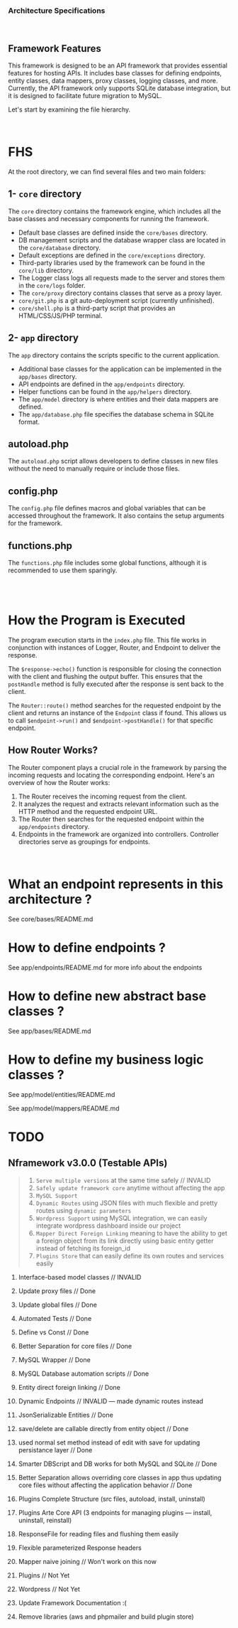 ### Architecture Specifications
<br>

## Framework Features
This framework is designed to be an API framework that provides essential features for hosting APIs. It includes base classes for defining endpoints, entity classes, data mappers, proxy classes, logging classes, and more. Currently, the API framework only supports SQLite database integration, but it is designed to facilitate future migration to MySQL.

Let's start by examining the file hierarchy.

<br>

# FHS
At the root directory, we can find several files and two main folders:

## 1- `core` directory
The `core` directory contains the framework engine, which includes all the base classes and necessary components for running the framework.

- Default base classes are defined inside the `core/bases` directory.
- DB management scripts and the database wrapper class are located in the `core/database` directory.
- Default exceptions are defined in the `core/exceptions` directory.
- Third-party libraries used by the framework can be found in the `core/lib` directory.
- The Logger class logs all requests made to the server and stores them in the `core/logs` folder.
- The `core/proxy` directory contains classes that serve as a proxy layer.
- `core/git.php` is a git auto-deployment script (currently unfinished).
- `core/shell.php` is a third-party script that provides an HTML/CSS/JS/PHP terminal.

## 2- `app` directory
The `app` directory contains the scripts specific to the current application.

- Additional base classes for the application can be implemented in the `app/bases` directory.
- API endpoints are defined in the `app/endpoints` directory.
- Helper functions can be found in the `app/helpers` directory.
- The `app/model` directory is where entities and their data mappers are defined.
- The `app/database.php` file specifies the database schema in SQLite format.

## autoload.php
The `autoload.php` script allows developers to define classes in new files without the need to manually require or include those files.

## config.php
The `config.php` file defines macros and global variables that can be accessed throughout the framework. It also contains the setup arguments for the framework.

## functions.php
The `functions.php` file includes some global functions, although it is recommended to use them sparingly.

<br>
<br>

# How the Program is Executed

The program execution starts in the `index.php` file. This file works in conjunction with instances of Logger, Router, and Endpoint to deliver the response.

The `$response->echo()` function is responsible for closing the connection with the client and flushing the output buffer. This ensures that the `postHandle` method is fully executed after the response is sent back to the client.

The `Router::route()` method searches for the requested endpoint by the client and returns an instance of the `Endpoint` class if found. This allows us to call `$endpoint->run()` and `$endpoint->postHandle()` for that specific endpoint.


## How Router Works?

The Router component plays a crucial role in the framework by parsing the incoming requests and locating the corresponding endpoint. Here's an overview of how the Router works:

1. The Router receives the incoming request from the client.
2. It analyzes the request and extracts relevant information such as the HTTP method and the requested endpoint URL.
3. The Router then searches for the requested endpoint within the `app/endpoints` directory.
4. Endpoints in the framework are organized into controllers. Controller directories serve as groupings for endpoints.


<br>

# What an endpoint represents in this architecture ?
See core/bases/README.md

# How to define endpoints ?
See app/endpoints/README.md for more info about the endpoints 

# How to define new abstract base classes ?
See app/bases/README.md

# How to define my business logic classes ?
See app/model/entities/README.md

See app/model/mappers/README.md

# TODO
## Nframework v3.0.0 (Testable APIs)
> 1. `Serve multiple versions` at the same time safely  // INVALID
> 2. `Safely update framework core` anytime without affecting the app
> 3. `MySQL Support`
> 4. `Dynamic Routes` using JSON files with much flexible and pretty routes using `dynamic parameters`
> 5. `Wordpress Support` using MySQL integration, we can easily integrate wordpress dashboard inside our project
> 6. `Mapper Direct Foreign Linking` meaning to have the ability to get a foreign object from its link directly using basic entity getter instead of fetching its foreign_id
> 7. `Plugins Store` that can easily define its own routes and services easily

1. Interface-based model classes // INVALID 
2. Update proxy files // Done
3. Update global files // Done
4. Automated Tests // Done
5. Define vs Const // Done
6. Better Separation for core files // Done
7. MySQL Wrapper // Done
8. MySQL Database automation scripts // Done
10. Entity direct foreign linking // Done
11. Dynamic Endpoints // INVALID — made dynamic routes instead
14. JsonSerializable Entities // Done
15. save/delete are callable directly from entity object // Done
16. used normal set method instead of edit with save for updating persistance layer // Done
17. Smarter DBScript and DB works for both MySQL and SQLite // Done
18. Better Separation allows overriding core classes in app thus updating core files without affecting the application behavior // Done
20. Plugins Complete Structure (src files, autoload, install, uninstall)
21. Plugins Arte Core API (3 endpoints for managing plugins — install, uninstall, reinstall)
22. ResponseFile for reading files and flushing them easily
23. Flexible parameterized Response headers

9. Mapper naive joining // Won't work on this now
12. Plugins // Not Yet
13. Wordpress // Not Yet
19. Update Framework Documentation :(
20. Remove libraries (aws and phpmailer and build plugin store)